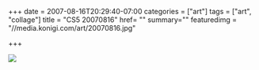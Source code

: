 +++
date = 2007-08-16T20:29:40-07:00
categories = ["art"]
tags = ["art", "collage"]
title = "CS5 20070816"
href= ""
summary=""
featuredimg = "//media.konigi.com/art/20070816.jpg"

+++

<img src="//media.konigi.com/art/20070816.jpg" />
